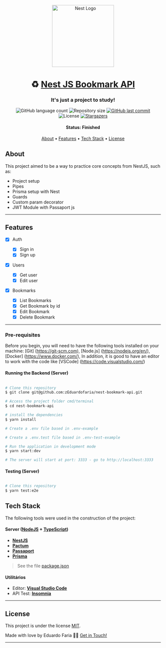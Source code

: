 <p align="center">
  <a href="http://nestjs.com/" target="blank"><img src="https://nestjs.com/img/logo-small.svg" width="200" alt="Nest Logo" /></a>
</p>

<h1 align="center">
   ♻️ <a href="#"> Nest JS Bookmark API </a>
</h1>

<h3 align="center">
    It's just a project to study!
</h3>

<p align="center">
  <img alt="GitHub language count" src="https://img.shields.io/github/languages/count/zEduardofaria/nest-bookmark-api?color=%2304D361">

  <img alt="Repository size" src="https://img.shields.io/github/repo-size/zEduardofaria/nest-bookmark-api">
  
  <a href="https://github.com/zEduardofaria/nest-bookmark-api/commits/master">
    <img alt="GitHub last commit" src="https://img.shields.io/github/last-commit/zEduardofaria/nest-bookmark-api">
  </a>
    
   <img alt="License" src="https://img.shields.io/badge/license-MIT-brightgreen">
   <a href="https://github.com/zEduardofaria/nest-bookmark-api/stargazers">
    <img alt="Stargazers" src="https://img.shields.io/github/stars/zEduardofaria/nest-bookmark-api?style=social">
  </a>
</p>

<h4 align="center"> 
	 Status: Finished
</h4>

<p align="center">
 <a href="#about">About</a> •
 <a href="#features">Features</a> •
 <a href="#tech-stack">Tech Stack</a> • 
 <a href="#user-content-license">License</a>

</p>

## About

This project aimed to be a way to practice core concepts from NestJS, such as:

- Project setup
- Pipes
- Prisma setup with Nest
- Guards
- Custom param decorator
- JWT Module with Passaport js

---

## Features

- [x] Auth

  - [x] Sign in
  - [x] Sign up

- [x] Users

  - [x] Get user
  - [x] Edit user

- [x] Bookmarks

  - [x] List Bookmarks
  - [x] Get Bookmark by id
  - [x] Edit Bookmark
  - [x] Delete Bookmark

---

### Pre-requisites

Before you begin, you will need to have the following tools installed on your machine:
[Git] (https://git-scm.com), [Node.js] (https://nodejs.org/en/), [Docker] (https://www.docker.com/),
In addition, it is good to have an editor to work with the code like [VSCode] (https://code.visualstudio.com/)

#### Running the Backend (Server)

```bash

# Clone this repository
$ git clone git@github.com:zEduardofaria/nest-bookmark-api.git

# Access the project folder cmd/terminal
$ cd nest-bookmark-api

# install the dependencies
$ yarn install

# Create a .env file based in .env-example

# Create a .env.test file based in .env-test-example

# Run the application in development mode
$ yarn start:dev

# The server will start at port: 3333 - go to http://localhost:3333

```

#### Testing (Server)

```bash

# Clone this repository
$ yarn test:e2e

```

## Tech Stack

The following tools were used in the construction of the project:

#### **Server** ([NodeJS](https://nodejs.org/en/) + [TypeScript](https://www.typescriptlang.org/))

- **[NestJS](http://nestjs.com/)**
- **[Pactum](https://pactumjs.github.io/)**
- **[Passaport](https://www.passportjs.org/)**
- **[Prisma](https://www.prisma.io/)**

> See the file [package.json](https://github.com/zEduardofaria/nest-bookmark-api/blob/master/server/package.json)

#### **Utilitários**

- Editor: **[Visual Studio Code](https://code.visualstudio.com/)**
- API Test: **[Insomnia](https://insomnia.rest/)**

---

## License

This project is under the license [MIT](./LICENSE.md).

Made with love by Eduardo Faria 👋🏽 [Get in Touch!](Https://www.linkedin.com/in/eduardo-fariasilva/)

---
